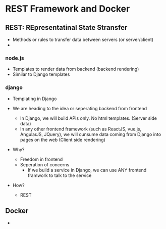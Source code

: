# REST Framework and Docker

## REST: REpresentatinal State Stransfer
- Methods or rules to transfer data between servers (or server/client)
- 


### node.js
- Templates to render data from backend (backend rendering)
- Similar to Django templates

### django
- Templating in Django
- We are heading to the idea or seperating backend from frontend
    - In Django, we will build APIs only. No html templates. (Server side data)
    - In any other frontend framework (such as ReactJS, vue.js, AngularJS, JQuery), we will cunsume data coming from Django into pages on the web (Client side rendering)
- Why?
     - Freedom in frontend
     - Seperation of concerns
        - If we build a service in Django, we can use ANY frontend framwork to talk to the service 

- How?
     - REST

## Docker
- 